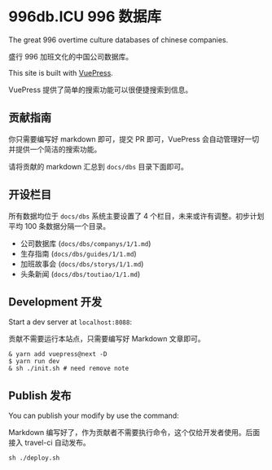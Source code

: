 # 996db.ICU 996 数据库

The great 996 overtime culture databases of chinese companies.

盛行 996 加班文化的中国公司数据库。

This site is built with [VuePress](https://vuepress.vuejs.org). 

VuePress 提供了简单的搜索功能可以很便捷搜索到信息。

## 贡献指南 

你只需要编写好 markdown 即可，提交 PR 即可，VuePress 会自动管理好一切并提供一个简洁的搜索功能。

请将贡献的 markdown 汇总到 `docs/dbs` 目录下面即可。

## 开设栏目

所有数据均位于 `docs/dbs` 系统主要设置了 4 个栏目，未来或许有调整。初步计划平均 100 条数据分隔一个目录。

 * 公司数据库 (`docs/dbs/companys/1/1.md`)
 * 生存指南 (`docs/dbs/guides/1/1.md`)
 * 加班故事会 (`docs/dbs/storys/1/1.md`)
 * 头条新闻 (`docs/dbs/toutiao/1/1.md`)

## Development 开发

Start a dev server at `localhost:8088`:

贡献不需要运行本站点，只需要编写好 Markdown 文章即可。

```
& yarn add vuepress@next -D 
$ yarn run dev
& sh ./init.sh # need remove note
```

## Publish 发布

You can publish your modify by use the command:

Markdown 编写好了，作为贡献者不需要执行命令，这个仅给开发者使用。后面接入 travel-ci 自动发布。

```
sh ./deploy.sh
```
